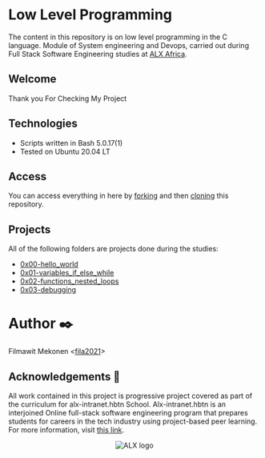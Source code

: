 # Low Level Programming 

The content in this repository is on low level programming in the C language. Module of System engineering and Devops, carried out during Full Stack Software Engineering studies at [ALX Africa](https://www.alxafrica.com//).

## Welcome
Thank you For Checking My Project

## Technologies
* Scripts written in Bash 5.0.17(1)
* Tested on Ubuntu 20.04 LT

## Access

You can access everything in here by [forking](https://docs.github.com/en/github/getting-started-with-github/fork-a-repo) and then [cloning](https://docs.github.com/en/github/creating-cloning-and-archiving-repositories/cloning-a-repository) this repository. 

## Projects
All of the following folders are projects done during the studies:

* [0x00-hello_world](https://github.com/fila2021/alx-low_level_programming/tree/master/0x00-hello_world)
* [0x01-variables_if_else_while](https://github.com/fila2021/alx-low_level_programming/tree/master/0x01-variables_if_else_while)
* [0x02-functions_nested_loops](https://github.com/fila2021/alx-low_level_programming/tree/master/0x02-functions_nested_loops)
* [0x03-debugging](https://github.com/fila2021/alx-low_level_programming/tree/master/0x03-debugging)

# Author :black_nib:
Filmawit Mekonen <[fila2021](https://github.com/fila2021)>

## Acknowledgements :pray:

All work contained in this project is progressive project covered  as part of the curriculum for
alx-intranet.hbtn School. Alx-intranet.hbtn is an interjoined Online  full-stack software engineering program that prepares students for careers in the tech industry
using project-based peer learning. For more information, visit
[this link](https://www.alxafrica.com/).

<p align="center">
  <img
    src="https://lh3.googleusercontent.com/vH1HTHhq7BIEuhIDuEc2Wrc2LgZigsJEWDR56ALuDFRZv9-jqCgHNHuBHIB-fLrrbwp7tJ8b7qeIJo0VtHUh=s0"
    alt="ALX logo">
</p>
